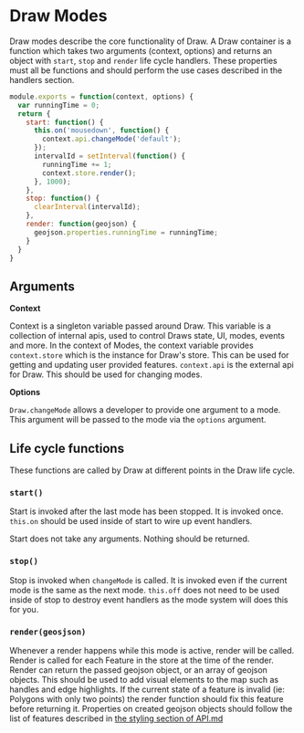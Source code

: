 # Draw Modes

Draw modes describe the core functionality of Draw. A Draw container is a function which takes two arguments (context, options) and returns an object with `start`, `stop` and `render` life cycle handlers. These properties must all be functions and should perform the use cases described in the handlers section.

```js
module.exports = function(context, options) {
  var runningTime = 0;
  return {
    start: function() {
      this.on('mousedown', function() {
        context.api.changeMode('default');
      });
      intervalId = setInterval(function() {
        runningTime += 1;
        context.store.render();
      }, 1000);
    },
    stop: function() {
      clearInterval(intervalId);
    },
    render: function(geojson) {
      geojson.properties.runningTime = runningTime;
    }
  }
}
```

## Arguments

**Context**

Context is a singleton variable passed around Draw. This variable is a collection of internal apis, used to control Draws state, UI, modes, events and more. In the context of Modes, the context variable provides `context.store` which is the instance for Draw's store. This can be used for getting and updating user provided features. `context.api` is the external api for Draw. This should be used for changing modes.

**Options**

`Draw.changeMode` allows a developer to provide one argument to a mode. This argument will be passed to the mode via the `options` argument.

## Life cycle functions

These functions are called by Draw at different points in the Draw life cycle.

### `start()`

Start is invoked after the last mode has been stopped. It is invoked once. `this.on` should be used inside of start to wire up event handlers.

Start does not take any arguments. Nothing should be returned.

### `stop()`

Stop is invoked when `changeMode` is called. It is invoked even if the current mode is the same as the next mode. `this.off` does not need to be used inside of stop to destroy event handlers as the mode system will does this for you.

### `render(geosjson)`

Whenever a render happens while this mode is active, render will be called. Render is called for each Feature in the store at the time of the render. Render can return the passed geojson object, or an array of geojson objects. This should be used to add visual elements to the map such as handles and edge highlights. If the current state of a feature is invalid (ie: Polygons with only two points) the render function should fix this feature before returning it. Properties on created geojson objects should follow the list of features described in [the styling section of API.md](../../API.md#styling-draw)


